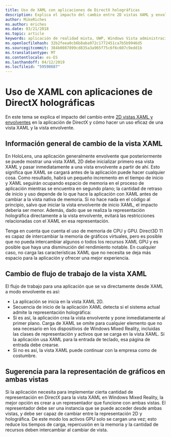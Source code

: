 ```yaml
---
title: Uso de XAML con aplicaciones de DirectX holográficas
description: Explica el impacto del cambio entre 2D vistas XAML y envolventes en la aplicación de DirectX y cómo hacer un uso eficaz de una vista XAML y la vista envolvente.
author: MikeRiches
ms.author: mriches
ms.date: 03/21/2018
ms.topic: article
keywords: aplicación de realidad mixta, UWP, Windows Vista administración, xaml, teclado, tutorial, DirectX
ms.openlocfilehash: 32b2feea0cb6b8aba972c1772451ca7b5b9946d5
ms.sourcegitcommit: 384b0087899cd835a3a965f75c6f6c607c9edd1b
ms.translationtype: MT
ms.contentlocale: es-ES
ms.lasthandoff: 04/12/2019
ms.locfileid: "59598687"
---
```

# <a name="using-xaml-with-holographic-directx-apps"></a>Uso de XAML con aplicaciones de DirectX holográficas

En este tema se explica el impacto del cambio entre [2D vistas XAML y envolventes](app-views.md) en la aplicación de DirectX y cómo hacer un uso eficaz de una vista XAML y la vista envolvente.

## <a name="xaml-view-switching-overview"></a>Información general de cambio de la vista XAML

En HoloLens, una aplicación generalmente envolvente que posteriormente se puede mostrar una vista XAML 2D debe inicializar primero esa vista XAML y pasar inmediatamente a una vista envolvente a partir de ahí. Esto significa que XAML se cargará antes de la aplicación puede hacer cualquier cosa. Como resultado, habrá un pequeño incremento en el tiempo de inicio y XAML seguirán ocupando espacio de memoria en el proceso de aplicación mientras se encuentra en segundo plano; la cantidad de retraso de inicio y uso depende de lo que hace la aplicación con XAML antes de cambiar a la vista nativa de memoria. Si no hace nada en el código al principio, salvo que iniciar la vista envolvente de inicio XAML, el impacto debería ser menor. Además, dado que se realiza la representación holográfica directamente a la vista envolvente, evitará las restricciones relacionadas con el XAML en esa representación.

Tenga en cuenta que cuenta el uso de memoria de CPU y GPU. Direct3D 11 es capaz de intercambiar la memoria de gráficos virtuales, pero es posible que no pueda intercambiar algunos o todos los recursos XAML GPU y es posible que haya una disminución del rendimiento notable. En cualquier caso, no carga las características XAML que no necesita se deja más espacio para la aplicación y ofrecer una mejor experiencia.

## <a name="xaml-view-switching-workflow"></a>Cambio de flujo de trabajo de la vista XAML

El flujo de trabajo para una aplicación que se va directamente desde XAML a modo envolvente es así:
* La aplicación se inicia en la vista XAML 2D.
* Secuencia de inicio de la aplicación XAML detecta si el sistema actual admite la representación holográfica:
* Si es así, la aplicación crea la vista envolvente y pone inmediatamente al primer plano. Carga de XAML se omite para cualquier elemento que no sea necesario en los dispositivos de Windows Mixed Reality, incluidas las clases de representación y activos que se carga en la vista XAML. Si la aplicación usa XAML para la entrada de teclado, esa página de entrada debe crearse.
* Si no es así, la vista XAML puede continuar con la empresa como de costumbre.

## <a name="tip-for-rendering-graphics-across-both-views"></a>Sugerencia para la representación de gráficos en ambas vistas

Si la aplicación necesita para implementar cierta cantidad de representación en DirectX para la vista XAML en Windows Mixed Reality, la mejor opción es crear a un representador que funcione con ambas vistas. El representador debe ser una instancia que se puede acceder desde ambas vistas, y debe ser capaz de cambiar entre la representación 2D y holográfica. De este modo los activos GPU solo se cargan una vez; esto reduce los tiempos de carga, repercusión en la memoria y la cantidad de recursos deben intercambiar al cambiar de vista.
